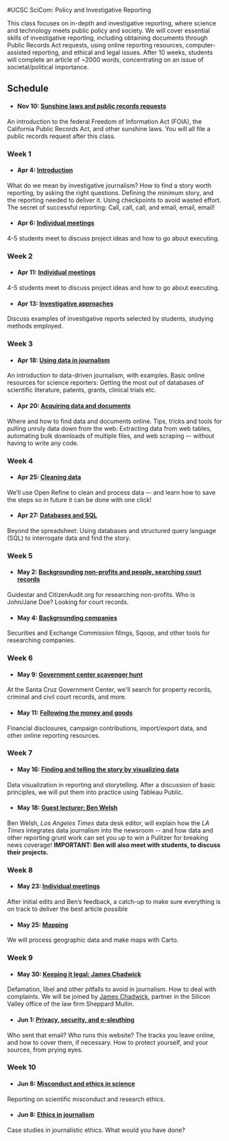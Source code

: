 
#UCSC SciCom: Policy and Investigative Reporting

This class focuses on in-depth and investigative reporting, where science and technology meets public policy and society. We will cover essential skills of investigative reporting, including obtaining documents through Public Records Act requests, using online reporting resources, computer-assisted reporting, and ethical and legal issues. After 10 weeks, students will complete an article of ~2000 words, concentrating on an issue of societal/political importance.

## Schedule


- #### Nov 10: [Sunshine laws and public records requests](public-records.html)
An introduction to the federal Freedom of Information Act (FOIA), the California Public Records Act, and other sunshine laws. You will all file a public records request after this class.

### Week 1

- #### Apr 4: [Introduction](what-is-investigative-journalism.html)
What do we mean by investigative journalism? How to find a story worth reporting, by asking the right questions. Defining the minimum story, and the reporting needed to deliver it. Using checkpoints to avoid wasted effort. The secret of successful reporting: Call, call, call, and email, email, email!

- #### Apr 6: [Individual meetings](indiv-meetings-1.html)
4-5 students meet to discuss project ideas and how to go about executing.

### Week 2

- #### Apr 11: [Individual meetings](indiv-meetings-1.html)
4-5 students meet to discuss project ideas and how to go about executing.

- #### Apr 13: [Investigative approaches](investigative-approaches.html)
Discuss examples of investigative reports selected by students, studying methods employed.

### Week 3

- #### Apr 18: [Using data in journalism](using-data-in-journalism.html)
An introduction to data-driven journalism, with examples. Basic online resources for science reporters: Getting the most out of databases of scientific literature, patents, grants, clinical trials etc.

- #### Apr 20: [Acquiring data and documents](acquiring-data.html)
Where and how to find data and documents online. Tips, tricks and tools for pulling unruly data down from the web: Extracting data from web tables, automating bulk downloads of multiple files, and web scraping –- without having to write any code.

### Week 4

- #### Apr 25: [Cleaning data](cleaning-data.html)
We’ll use Open Refine to clean and process data –- and learn how to save the steps so in future it can be done with one click!

- #### Apr 27: [Databases and SQL](databases-and-sql.html)
Beyond the spreadsheet: Using databases and structured query language (SQL) to interrogate data and find the story.

### Week 5

- #### May 2: [Backgrounding non-profits and people, searching court records](nonprofits-people.html)
Guidestar and CitizenAudit.org for researching non-profits. Who is John/Jane Doe? Looking for court records.

- #### May 4: [Backgrounding companies](companies.html)
Securities and Exchange Commission filings, Sqoop, and other tools for researching companies.

### Week 6

- #### May 9: [Government center scavenger hunt](government-center.html)
At the Santa Cruz Government Center, we'll search for property records, criminal and civil court records, and more.

- #### May 11: [Following the money and goods](follow-the-money.html)
Financial disclosures, campaign contributions, import/export data, and other online reporting resources.

### Week 7

- #### May 16: [Finding and telling the story by visualizing data](data-viz.html)
Data visualization in reporting and storytelling. After a discussion of basic principles, we will put them into practice using Tableau Public.

- #### May 18: [Guest lecturer: Ben Welsh](ben-welsh.html)
Ben Welsh, *Los Angeles Times* data desk editor, will explain how the *LA Times* integrates data journalism into the newsroom -- and how data and other reporting grunt work can set you up to win a Pulitzer for breaking news coverage!
**IMPORTANT: Ben will also meet with students, to discuss their projects.**


### Week 8

- #### May 23: [Individual meetings](indiv-meetings-2.html)
After initial edits and Ben’s feedback, a catch-up to make sure everything is on track to deliver the best article possible

- #### May 25: [Mapping](mapping.html)
We will process geographic data and make maps with Carto.

### Week 9

- #### May 30: [Keeping it legal: James Chadwick](keep-it-legal.html)
Defamation, libel and other pitfalls to avoid in journalism. How to deal with complaints. We will be joined by [James Chadwick](https://www.sheppardmullin.com/jchadwick), partner in the Silicon Valley office of the law firm Sheppard Mullin.

- #### Jun 1: [Privacy, security, and e-sleuthing](privacy-security.html)
Who sent that email? Who runs this website? The tracks you leave online, and how to cover them, if necessary. How to protect yourself, and your sources, from prying eyes.


### Week 10

- #### Jun 6: [Misconduct and ethics in science](scientific-misconduct.html)
Reporting on scientific misconduct and research ethics.

- #### Jun 8: [Ethics in journalism](journalism-ethics.html)
Case studies in journalistic ethics. What would you have done?



















